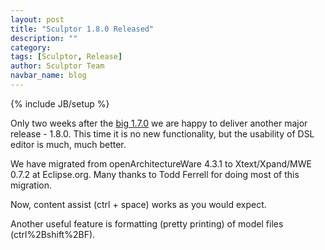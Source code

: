```yaml
---
layout: post
title: "Sculptor 1.8.0 Released"
description: ""
category: 
tags: [Sculptor, Release]
author: Sculptor Team
navbar_name: blog
---
```

{% include JB/setup %}

Only two weeks after the [big 1.7.0][1] we are happy to deliver another major release - 1.8.0. This time it is no new functionality, but the usability of DSL editor is much, much better.

We have migrated from openArchitectureWare 4.3.1 to Xtext/Xpand/MWE 0.7.2 at Eclipse.org. Many thanks to Todd Ferrell for doing most of this migration.

Now, content assist (ctrl + space) works as you would expect.

Another useful feature is formatting (pretty printing) of model files (ctrl%2Bshift%2BF).

   [1]: /2010/01/29/sculptor-170---gae-smartclient-eclipselink-datanucleus-jee
